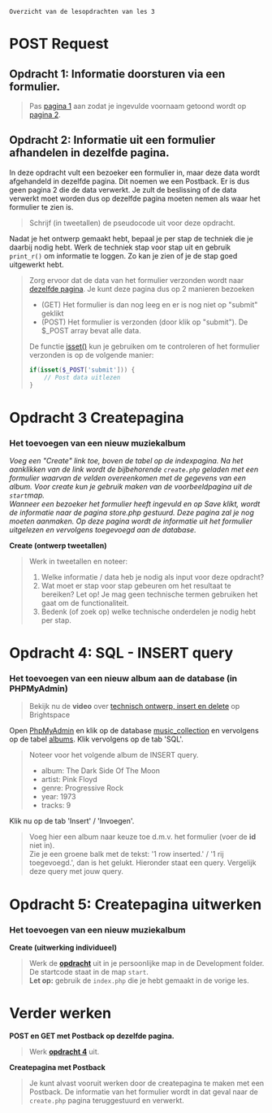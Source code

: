     Overzicht van de lesopdrachten van les 3

POST Request
============

## **Opdracht 1: Informatie doorsturen via een formulier.**

> Pas [pagina 1](exercises/opdr1-post-pagina1.html) aan zodat je ingevulde voornaam getoond wordt op [pagina 2](exercises/opdr1-post-pagina2.php).

## **Opdracht 2: Informatie uit een formulier afhandelen in dezelfde pagina.**

In deze opdracht vult een bezoeker een formulier in, maar deze data wordt afgehandeld in dezelfde pagina. Dit noemen we een Postback. Er is dus geen pagina 2 die de data verwerkt. Je zult de beslissing of de data verwerkt moet worden dus op dezelfde pagina moeten nemen als waar het formulier te zien is.

> Schrijf (in tweetallen) de pseudocode uit voor deze opdracht.

Nadat je het ontwerp gemaakt hebt, bepaal je per stap de techniek die je daarbij nodig hebt. Werk de techniek stap voor stap uit en gebruik `print_r()` om informatie te loggen. Zo kan je zien of je de stap goed uitgewerkt hebt.

> Zorg ervoor dat de data van het formulier verzonden wordt naar [dezelfde pagina](exercises/opdr2-post-postback.php). Je kunt deze pagina dus op 2 manieren bezoeken
>
> *   (GET) Het formulier is dan nog leeg en er is nog niet op "submit" geklikt
> *   (POST) Het formulier is verzonden (door klik op "submit"). De $\_POST array bevat alle data.
>
> De functie [isset()](https://www.php.net/manual/en/function.isset) kun je gebruiken om te controleren of het formulier verzonden is op de volgende manier:
>
> ```php
> if(isset($_POST['submit'])) {
>     // Post data uitlezen
> }
> ```

Opdracht 3 Createpagina
=======================

### Het toevoegen van een nieuw muziekalbum


_Voeg een "Create" link toe, boven de tabel op de indexpagina. Na het aanklikken van de link wordt de bijbehorende 
`create.php` geladen met een formulier waarvan de velden overeenkomen met de gegevens van een album. Voor create kun je 
gebruik maken van de voorbeeldpagina uit de `start`map.  
Wanneer een bezoeker het formulier heeft ingevuld en op Save klikt, wordt de informatie naar de pagina store.php gestuurd. 
Deze pagina zal je nog moeten aanmaken. Op deze pagina wordt de informatie uit het formulier uitgelezen en vervolgens 
toegevoegd aan de database._

**Create (ontwerp tweetallen)**

> Werk in tweetallen en noteer:
>
> 1.  Welke informatie / data heb je nodig als input voor deze opdracht?
> 2.  Wat moet er stap voor stap gebeuren om het resultaat te bereiken? Let op! Je mag geen technische termen gebruiken het gaat om de functionaliteit.
> 3.  Bedenk (of zoek op) welke technische onderdelen je nodig hebt per stap.

Opdracht 4: SQL - INSERT query
==============================

### Het toevoegen van een nieuw album aan de database (in PHPMyAdmin)


> Bekijk nu de **video** over [technisch ontwerp, insert en delete](https://brightspace.hr.nl/d2l/le/lessons/138307/topics/543140) op Brightspace

Open [PhpMyAdmin](http://phpmyadmin.test/) en klik op de database [music\_collection](http://phpmyadmin.test/index.php?route=/database/sql&db=music_collection) en vervolgens op de tabel [albums](http://phpmyadmin.test/index.php?route=/table/sql&db=music_collection&table=albums). Klik vervolgens op de tab 'SQL'.

> Noteer voor het volgende album de INSERT query.
>
> *   album: The Dark Side Of The Moon
> *   artist: Pink Floyd
> *   genre: Progressive Rock
> *   year: 1973
> *   tracks: 9

Klik nu op de tab 'Insert' / 'Invoegen'.

> Voeg hier een album naar keuze toe d.m.v. het formulier (voer de **id** niet in).  
> Zie je een groene balk met de tekst: '1 row inserted.' / '1 rij toegevoegd.', dan is het gelukt. Hieronder staat een 
> query. Vergelijk deze query met jouw query.

Opdracht 5: Createpagina uitwerken
==================================

### Het toevoegen van een nieuw muziekalbum

**Create (uitwerking individueel)**

> Werk de [**opdracht**](../start) uit in je persoonlijke map in de Development folder. De startcode staat in de map `start`.  
> **Let op:** gebruik de `index.php` die je hebt gemaakt in de vorige les.

Verder werken
=============

**POST en GET met Postback op dezelfde pagina.**

> Werk [**opdracht 4**](opdr4-post-en-get-postback.php) uit.

**Createpagina met Postback**

> Je kunt alvast vooruit werken door de createpagina te maken met een Postback. De informatie van het formulier wordt in 
> dat geval naar de `create.php` pagina teruggestuurd en verwerkt.